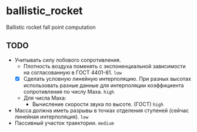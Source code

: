 # ballistic_rocket
Ballistic rocket fall point computation

## TODO
- Учитывать силу лобового сопротивления. 
  - Плотность воздуха поменять с экспоненциальной зависимости на согласованную в ГОСТ 4401-81. `low`
  - [x] Сделать условную линейную интерполяцию. При разных высотах использовать разные данные для интерполяции коэффициента сопротивления по числу Маха. `high`
  - Для числа Маха:
    - Вычисление скорости звука по высоте. (ГОСТ) `high`
- Масса должна иметь разрывы в точках отделения ступеней (сейчас линейная интерполяция). `low`
- Пассивный участок траектории. `medium`